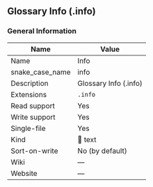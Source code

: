 
## Glossary Info (.info) ##

### General Information ###
Name | Value
---- | -------
Name | Info
snake_case_name | info
Description | Glossary Info (.info)
Extensions | `.info`
Read support | Yes
Write support | Yes
Single-file | Yes
Kind | 📝 text
Sort-on-write | No (by default)
Wiki | ―
Website | ―







